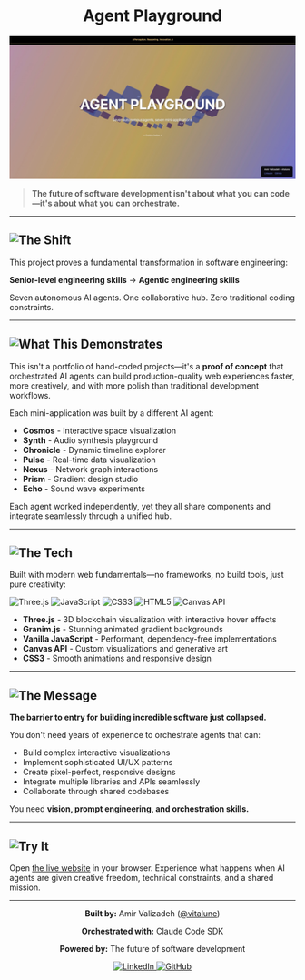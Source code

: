 <div align="center">

# Agent Playground

![Agent Playground Hero](hero.jpeg)

</div>

> **The future of software development isn't about what you can code—it's about what you can orchestrate.**

---

## <img src="https://img.shields.io/badge/The-Shift-8A2BE2?style=for-the-badge" alt="The Shift"/>

This project proves a fundamental transformation in software engineering:

**Senior-level engineering skills** → **Agentic engineering skills**

Seven autonomous AI agents. One collaborative hub. Zero traditional coding constraints.

---

## <img src="https://img.shields.io/badge/What_This-Demonstrates-667EEA?style=for-the-badge" alt="What This Demonstrates"/>

This isn't a portfolio of hand-coded projects—it's a **proof of concept** that orchestrated AI agents can build production-quality web experiences faster, more creatively, and with more polish than traditional development workflows.

Each mini-application was built by a different AI agent:
- **Cosmos** - Interactive space visualization
- **Synth** - Audio synthesis playground
- **Chronicle** - Dynamic timeline explorer
- **Pulse** - Real-time data visualization
- **Nexus** - Network graph interactions
- **Prism** - Gradient design studio
- **Echo** - Sound wave experiments

Each agent worked independently, yet they all share components and integrate seamlessly through a unified hub.

---

## <img src="https://img.shields.io/badge/The-Tech-764BA2?style=for-the-badge" alt="The Tech"/>

Built with modern web fundamentals—no frameworks, no build tools, just pure creativity:

<p align="left">
  <img src="https://img.shields.io/badge/Three.js-000000?style=flat&logo=three.js&logoColor=white" alt="Three.js"/>
  <img src="https://img.shields.io/badge/JavaScript-F7DF1E?style=flat&logo=javascript&logoColor=black" alt="JavaScript"/>
  <img src="https://img.shields.io/badge/CSS3-1572B6?style=flat&logo=css3&logoColor=white" alt="CSS3"/>
  <img src="https://img.shields.io/badge/HTML5-E34F26?style=flat&logo=html5&logoColor=white" alt="HTML5"/>
  <img src="https://img.shields.io/badge/Canvas_API-FF6F00?style=flat&logo=html5&logoColor=white" alt="Canvas API"/>
</p>

- **Three.js** - 3D blockchain visualization with interactive hover effects
- **Granim.js** - Stunning animated gradient backgrounds
- **Vanilla JavaScript** - Performant, dependency-free implementations
- **Canvas API** - Custom visualizations and generative art
- **CSS3** - Smooth animations and responsive design

---

## <img src="https://img.shields.io/badge/The-Message-FF6B6B?style=for-the-badge" alt="The Message"/>

**The barrier to entry for building incredible software just collapsed.**

You don't need years of experience to orchestrate agents that can:
- Build complex interactive visualizations
- Implement sophisticated UI/UX patterns
- Create pixel-perfect, responsive designs
- Integrate multiple libraries and APIs seamlessly
- Collaborate through shared codebases

You need **vision, prompt engineering, and orchestration skills.**

---

## <img src="https://img.shields.io/badge/Try-It-4FACFE?style=for-the-badge" alt="Try It"/>

Open [the live website](https://vitalune.github.io/agent-playground/) in your browser. Experience what happens when AI agents are given creative freedom, technical constraints, and a shared mission.

---

<div align="center">

**Built by:** Amir Valizadeh ([@vitalune](https://github.com/vitalune))

**Orchestrated with:** Claude Code SDK

**Powered by:** The future of software development

<p>
  <a href="https://www.linkedin.com/in/amir-valizadeh104">
    <img src="https://img.shields.io/badge/LinkedIn-0077B5?style=for-the-badge&logo=linkedin&logoColor=white" target="_blank" alt="LinkedIn"/>
  </a>
  <a href="https://github.com/vitalune">
    <img src="https://img.shields.io/badge/GitHub-100000?style=for-the-badge&logo=github&logoColor=white" target="_blank" alt="GitHub"/>
  </a>
</p>

</div>
